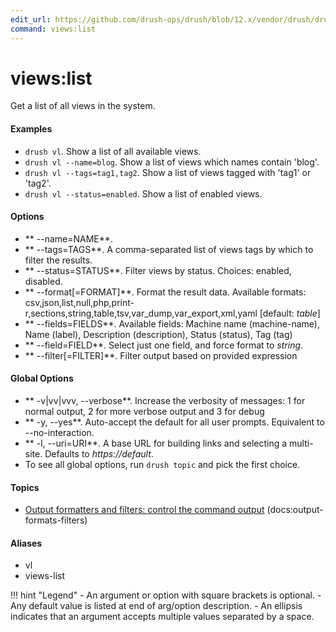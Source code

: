 ```yaml
---
edit_url: https://github.com/drush-ops/drush/blob/12.x/vendor/drush/drush/src/Commands/core/ViewsCommands.php
command: views:list
---
```

# views:list

Get a list of all views in the system.

#### Examples

- <code>drush vl</code>. Show a list of all available views.
- <code>drush vl --name=blog</code>. Show a list of views which names contain 'blog'.
- <code>drush vl --tags=tag1,tag2</code>. Show a list of views tagged with 'tag1' or 'tag2'.
- <code>drush vl --status=enabled</code>. Show a list of enabled views.

#### Options

- ** --name=NAME**. 
- ** --tags=TAGS**. A comma-separated list of views tags by which to filter the results.
- ** --status=STATUS**. Filter views by status. Choices: enabled, disabled.
- ** --format[=FORMAT]**. Format the result data. Available formats: csv,json,list,null,php,print-r,sections,string,table,tsv,var_dump,var_export,xml,yaml [default: *table*]
- ** --fields=FIELDS**. Available fields: Machine name (machine-name), Name (label), Description (description), Status (status), Tag (tag)
- ** --field=FIELD**. Select just one field, and force format to *string*.
- ** --filter[=FILTER]**. Filter output based on provided expression

#### Global Options

- ** -v|vv|vvv, --verbose**. Increase the verbosity of messages: 1 for normal output, 2 for more verbose output and 3 for debug
- ** -y, --yes**. Auto-accept the default for all user prompts. Equivalent to --no-interaction.
- ** -l, --uri=URI**. A base URL for building links and selecting a multi-site. Defaults to *https://default*.
- To see all global options, run <code>drush topic</code> and pick the first choice.

#### Topics

- [Output formatters and filters: control the command output](../../vendor/drush/drush/docs/output-formats-filters.md) (docs:output-formats-filters)

#### Aliases

- vl
- views-list

!!! hint "Legend"
    - An argument or option with square brackets is optional.
    - Any default value is listed at end of arg/option description.
    - An ellipsis indicates that an argument accepts multiple values separated by a space.